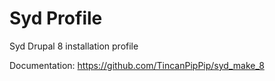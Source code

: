 # Syd Profile

Syd Drupal 8 installation profile

Documentation:
https://github.com/TincanPipPip/syd_make_8
